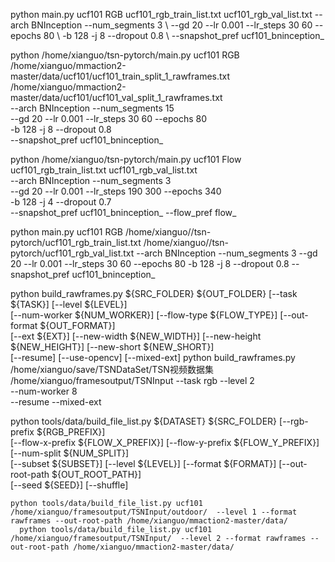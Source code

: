 python main.py ucf101 RGB ucf101_rgb_train_list.txt ucf101_rgb_val_list.txt     --arch BNInception --num_segments 3 \   --gd 20 --lr 0.001 --lr_steps 30 60 --epochs 80 \    -b 128 -j 8 --dropout 0.8 \    --snapshot_pref ucf101_bninception_ 

python /home/xianguo/tsn-pytorch/main.py ucf101 RGB /home/xianguo/mmaction2-master/data/ucf101/ucf101_train_split_1_rawframes.txt /home/xianguo/mmaction2-master/data/ucf101/ucf101_val_split_1_rawframes.txt \
   --arch BNInception --num_segments 15 \
   --gd 20 --lr 0.001 --lr_steps 30 60 --epochs 80 \
   -b 128 -j 8 --dropout 0.8 \
   --snapshot_pref ucf101_bninception_ 
   
   python /home/xianguo/tsn-pytorch/main.py ucf101 Flow ucf101_rgb_train_list.txt ucf101_rgb_val_list.txt \
   --arch BNInception --num_segments 3 \
   --gd 20 --lr 0.001 --lr_steps 190 300 --epochs 340 \
   -b 128 -j 4 --dropout 0.7 \
   --snapshot_pref ucf101_bninception_ --flow_pref flow_  
   
   python main.py ucf101 RGB /home/xianguo//tsn-pytorch/ucf101_rgb_train_list.txt  /home/xianguo//tsn-pytorch/ucf101_rgb_val_list.txt    --arch BNInception --num_segments 3    --gd 20 --lr 0.001 --lr_steps 30 60 --epochs 80    -b 128 -j 8 --dropout 0.8    --snapshot_pref ucf101_bninception_ 

python build_rawframes.py ${SRC_FOLDER} ${OUT_FOLDER} [--task ${TASK}] [--level ${LEVEL}] \
    [--num-worker ${NUM_WORKER}] [--flow-type ${FLOW_TYPE}] [--out-format ${OUT_FORMAT}] \
    [--ext ${EXT}] [--new-width ${NEW_WIDTH}] [--new-height ${NEW_HEIGHT}] [--new-short ${NEW_SHORT}] \
    [--resume] [--use-opencv] [--mixed-ext]
python build_rawframes.py /home/xianguo/save/TSNDataSet/TSN视频数据集 /home/xianguo/framesoutput/TSNInput --task rgb --level 2 \
    --num-worker 8  \
    --resume --mixed-ext

python tools/data/build_file_list.py ${DATASET} ${SRC_FOLDER} [--rgb-prefix ${RGB_PREFIX}] \
    [--flow-x-prefix ${FLOW_X_PREFIX}] [--flow-y-prefix ${FLOW_Y_PREFIX}] [--num-split ${NUM_SPLIT}] \
    [--subset ${SUBSET}] [--level ${LEVEL}] [--format ${FORMAT}] [--out-root-path ${OUT_ROOT_PATH}] \
    [--seed ${SEED}] [--shuffle]
    
    python tools/data/build_file_list.py ucf101 /home/xianguo/framesoutput/TSNInput/outdoor/  --level 1 --format rawframes --out-root-path /home/xianguo/mmaction2-master/data/ 
      python tools/data/build_file_list.py ucf101 /home/xianguo/framesoutput/TSNInput/  --level 2 --format rawframes --out-root-path /home/xianguo/mmaction2-master/data/ 
